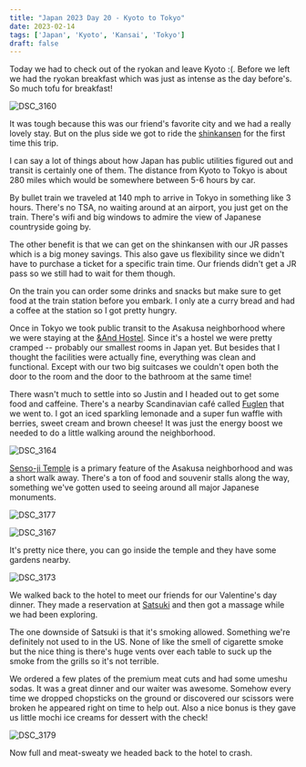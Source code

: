 ```yaml
---
title: "Japan 2023 Day 20 - Kyoto to Tokyo"
date: 2023-02-14
tags: ['Japan', 'Kyoto', 'Kansai', 'Tokyo']
draft: false
---
```


Today we had to check out of the ryokan and leave Kyoto :(. Before we left we had the ryokan breakfast which was just as intense as the day before's. So much tofu for breakfast!

![DSC_3160](/images/kyoto/DSC_3160.png)

It was tough because this was our friend's favorite city and we had a really lovely stay. But on the plus side we got to ride the [shinkansen](https://www.jrailpass.com/shinkansen-bullet-trains) for the first time this trip.

I can say a lot of things about how Japan has public utilities figured out and transit is certainly one of them. The distance from Kyoto to Tokyo is about 280 miles which would be somewhere between 5-6 hours by car. 

By bullet train we traveled at 140 mph to arrive in Tokyo in something like 3 hours. There's no TSA, no waiting around at an airport, you just get on the train. There's wifi and big windows to admire the view of Japanese countryside going by.

The other benefit is that we can get on the shinkansen with our JR passes which is a big money savings. This also gave us flexibility since we didn't have to purchase a ticket for a specific train time. Our friends didn't get a JR pass so we still had to wait for them though.

On the train you can order some drinks and snacks but make sure to get food at the train station before you embark. I only ate a curry bread and had a coffee at the station so I got pretty hungry.

Once in Tokyo we took public transit to the Asakusa neighborhood where we were staying at the [&And Hostel](https://andhostel.jp/en/). Since it's a hostel we were pretty cramped -- probably our smallest rooms in Japan yet. But besides that I thought the facilities were actually fine, everything was clean and functional. Except with our two big suitcases we couldn't open both the door to the room and the door to the bathroom at the same time!

There wasn't much to settle into so Justin and I headed out to get some food and caffeine. There's a nearby Scandinavian café called [Fuglen](http://fuglen.com/) that we went to. I got an iced sparkling lemonade and a super fun waffle with berries, sweet cream and brown cheese! It was just the energy boost we needed to do a little walking around the neighborhood.

![DSC_3164](/images/tokyo/DSC_3164.png)

[Senso-ji Temple](https://www.japan-guide.com/e/e3001.html) is a primary feature of the Asakusa neighborhood and was a short walk away. There's a ton of food and souvenir stalls along the way, something we've gotten used to seeing around all major Japanese monuments.

![DSC_3177](/images/tokyo/DSC_3177.png)

![DSC_3167](/images/tokyo/DSC_3167.png)

It's pretty nice there, you can go inside the temple and they have some gardens nearby.

![DSC_3173](/images/tokyo/DSC_3173.png)

We walked back to the hotel to meet our friends for our Valentine's day dinner. They made a reservation at [Satsuki](https://satsuki29.com/shop/satsuki/) and then got a massage while we had been exploring.

The one downside of Satsuki is that it's smoking allowed. Something we're definitely not used to in the US. None of like the smell of cigarette smoke but the nice thing is there's huge vents over each table to suck up the smoke from the grills so it's not terrible. 

We ordered a few plates of the premium meat cuts and had some umeshu sodas. It was a great dinner and our waiter was awesome. Somehow every time we dropped chopsticks on the ground or discovered our scissors were broken he appeared right on time to help out. Also a nice bonus is they gave us little mochi ice creams for dessert with the check!

![DSC_3179](/images/tokyo/DSC_3179.png)

Now full and meat-sweaty we headed back to the hotel to crash.